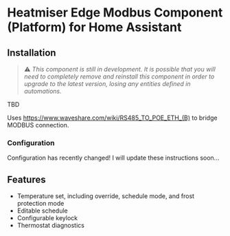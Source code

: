 # Heatmiser Edge Modbus Component (Platform) for Home Assistant

## Installation

> :warning: _This component is still in development. It is possible that you will need to completely remove and reinstall this component in order to upgrade to the latest version, losing any entities defined in automations._

TBD

Uses https://www.waveshare.com/wiki/RS485_TO_POE_ETH_(B) to bridge MODBUS connection.

### Configuration

Configuration has recently changed! I will update these instructions soon...

## Features

- Temperature set, including override, schedule mode, and frost protection mode
- Editable schedule
- Configurable keylock
- Thermostat diagnostics
